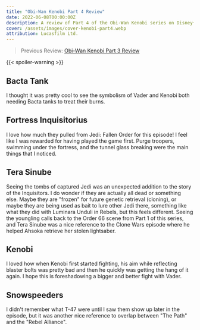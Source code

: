 ```yaml
---
title: "Obi-Wan Kenobi Part 4 Review"
date: 2022-06-08T00:00:00Z
description: A review of Part 4 of the Obi-Wan Kenobi series on Disney+.
cover: /assets/images/cover-kenobi-part4.webp
attribution: Lucasfilm Ltd.
---
```


> Previous Review: [Obi-Wan Kenobi Part 3 Review](/reviews/obi-wan-kenobi-part3/)

{{< spoiler-warning >}}

## Bacta Tank
I thought it was pretty cool to see the symbolism of Vader and Kenobi both needing Bacta tanks to treat their burns.

## Fortress Inquisitorius
I love how much they pulled from Jedi: Fallen Order for this episode! I feel like I was rewarded for having played the game first. Purge troopers, swimming under the fortress, and the tunnel glass breaking were the main things that I noticed.

## Tera Sinube
Seeing the tombs of captured Jedi was an unexpected addition to the story of the Inquisitors. I do wonder if they are actually all dead or something else. Maybe they are "frozen" for future genetic retrieval (cloning), or maybe they are being used as bait to lure other Jedi there, something like what they did with Luminara Unduli in Rebels, but this feels different. Seeing the youngling calls back to the Order 66 scene from Part 1 of this series, and  Tera Sinube was a nice reference to the Clone Wars episode where he helped Ahsoka retrieve her stolen lightsaber.

## Kenobi
I loved how when Kenobi first started fighting, his aim while reflecting blaster bolts was pretty bad and then he quickly was getting the hang of it again. I hope this is foreshadowing a bigger and better fight with Vader.

## Snowspeeders
I didn't remember what T-47 were until I saw them show up later in the episode, but it was another nice reference to overlap between "The Path" and the "Rebel Alliance".
